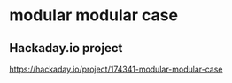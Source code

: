 # modular modular case 

## Hackaday.io project

https://hackaday.io/project/174341-modular-modular-case
